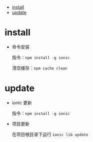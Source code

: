 
* [install](#install)
* [update](#update)


# install

- 命令安装

    指令：`npm install -g ionic`

    清空缓存：`npm cache clean`


# update

- ionic 更新

    指令：`npm install -g ionic`

- 项目更新

    在项目根目录下运行 `ionic lib update`

